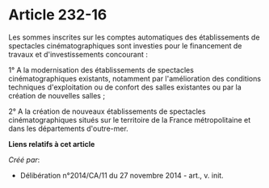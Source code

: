 # Article 232-16

Les sommes inscrites sur les comptes automatiques des établissements de spectacles cinématographiques sont investies pour le
financement de travaux et d'investissements concourant : 

1° A la modernisation des établissements de spectacles cinématographiques existants, notamment par l'amélioration des
conditions techniques d'exploitation ou de confort des salles existantes ou par la création de nouvelles salles ; 

2° A la création de nouveaux établissements de spectacles cinématographiques situés sur le territoire de la France
métropolitaine et dans les départements d'outre-mer.

**Liens relatifs à cet article**

_Créé par_:

  - Délibération n°2014/CA/11 du 27 novembre 2014 - art., v. init.
